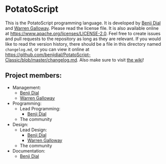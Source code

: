 # PotatoScript
This is the PotatoScript programming language.  It is developed by [Benji Dial](https://github.com/benjidial) and [Warren Galloway](https://github.com/nightofthecastle).  Please read the license file.  It is also available online at <https://www.apache.org/licenses/LICENSE-2.0>.  Feel free to create issues and pull requests to the repository as long as they are relevant.  If you would like to read the version history, there should be a file in this directory named `changelog.md`, or you can view it online at <https://github.com/benjidial/PotatoScript-Classic/blob/master/changelog.md>.  Also make sure to visit [the wiki](https://www.github.com/benjidial/PotatoScript-Classic/wiki)!

## Project members:
* Management:
  * [Benji Dial](https://github.com/benjidial)
  * [Warren Galloway](https://github.com/nightofthecastle)
* Programming:
  * Lead Programming:
    * [Benji Dial](https://github.com/benjidial)
  * The community
* Design:
  * Lead Design:
    * [Benji Dial](https://github.com/benjidial)
    * [Warren Galloway](https://github.com/nightofthecastle)
  * The community
* Documentation:
  * [Benji Dial](https://github.com/benjidial)
